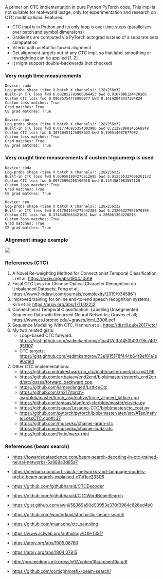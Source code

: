 A primer on CTC implementation in pure Python PyTorch code. This impl is not suitable for real-world usage, only for experimentation and research on CTC modifications. Features:
- CTC impl is in Python and its only loop is over time steps (parallelizes over batch and symbol dimensions)
- Gradients are computed via PyTorch autograd instead of a separate beta computation
- Viterbi path useful for forced alignment
- Get alignment targets out of any CTC impl, so that label smoothing or reweighting can be applied [1, 2]
- It might support double-backwards (not checked)

### Very rough time measurements
```
Device: cuda
Log-probs shape (time X batch X channels): 128x256x32
Built-in CTC loss fwd 0.002052783966064453 bwd 0.0167086124420166
Custom CTC loss fwd 0.09685754776000977 bwd 0.14192843437194824
Custom loss matches: True
Grad matches: True
CE grad matches: True

Device: cpu
Log-probs shape (time X batch X channels): 128x256x32
Built-in CTC loss fwd 0.017746925354003906 bwd 0.21297860145568848
Custom CTC loss fwd 0.38710451126098633 bwd 5.190514087677002
Custom loss matches: True
Grad matches: True
CE grad matches: True
```

### Very rought time measurements if custom logsumexp is used
```
Device: cuda
Log-probs shape (time X batch X channels): 128x256x32
Built-in CTC loss fwd 0.009581804275512695 bwd 0.012355327606201172
Custom CTC loss fwd 0.09775996208190918 bwd 0.1494584083557129
Custom loss matches: True
Grad matches: True
CE grad matches: True

Device: cpu
Log-probs shape (time X batch X channels): 128x256x32
Built-in CTC loss fwd 0.017041444778442383 bwd 0.23205327987670898
Custom CTC loss fwd 0.3748452663421631 bwd 4.206061363220215
Custom loss matches: True
Grad matches: True
CE grad matches: True
```

### Alignment image example
![](https://user-images.githubusercontent.com/1041752/71736894-8615e800-2e52-11ea-81cb-cb95b92175c6.png)

### References (CTC)
1. A Novel Re-weighting Method for Connectionist Temporal Classification; Li et al; https://arxiv.org/abs/1904.10619
2. Focal CTC Loss for Chinese Optical Character Recognition on Unbalanced Datasets; Feng et al; https://www.hindawi.com/journals/complexity/2019/9345861/
3. Improved training for online end-to-end speech recognition systems; Kim et al; https://arxiv.org/abs/1711.02212
4. Connectionist Temporal Classification: Labelling Unsegmented Sequence Data with Recurrent Neural Networks; Graves et all; 
https://www.cs.toronto.edu/~graves/icml_2006.pdf
5. Sequence Modeling With CTC, Hannun et al, https://distill.pub/2017/ctc/
6. My two related gists:
   - Loop-based CTC forward: https://gist.github.com/vadimkantorov/c1aa417cffa1450b03716c740795f107
   - CTC targets: https://gist.github.com/vadimkantorov/73e1915178f444b64f9ef01a1e96c1e4 
8. Other CTC implementations:
   - https://github.com/rakeshvar/rnn_ctc/blob/master/nnet/ctc.py#L96
   - https://github.com/artbataev/end2end/blob/master/pytorch_end2end/src/losses/forward_backward.cpp
   - https://github.com/jamesdanged/LatticeCtc
   - https://github.com/zh217/torch-asg/blob/master/torch_asg/native/force_aligned_lattice.cpp
   - https://github.com/amaas/stanford-ctc/blob/master/ctc/ctc.py
   - https://github.com/skaae/Lasagne-CTC/blob/master/ctc_cost.py
   - https://github.com/pytorch/pytorch/blob/master/aten/src/ATen/native/LossCTC.cpp#L37
   - https://github.com/musyoku/chainer-gram-ctc https://github.com/musyoku/chainer-cuda-ctc
   - https://github.com/1ytic/warp-rnnt

### References (beam search)
- https://towardsdatascience.com/beam-search-decoding-in-ctc-trained-neural-networks-5a889a3d85a7
- https://medium.com/corti-ai/ctc-networks-and-language-models-prefix-beam-search-explained-c11d1ee23306
- https://github.com/githubharald/CTCDecoder
- https://github.com/githubharald/CTCWordBeamSearch
- https://gist.github.com/awni/56369a90d03953e370f3964c826ed4b0

- https://github.com/wouterkool/stochastic-beam-search
- https://github.com/mjansche/ctc_sampling
- https://www.aclweb.org/anthology/D19-1331/
- https://arxiv.org/abs/1905.08760
- https://arxiv.org/abs/1804.07915
- http://proceedings.mlr.press/v97/cohen19a/cohen19a.pdf
- https://github.com/corticph/prefix-beam-search/
